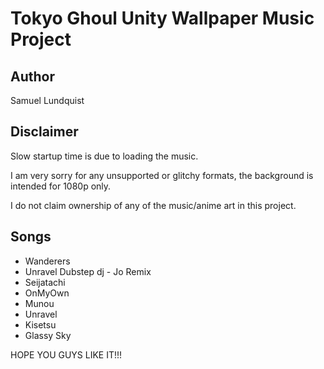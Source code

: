 # Tokyo Ghoul Unity Wallpaper Music Project

## Author
Samuel Lundquist

## Disclaimer

Slow startup time is due to loading the music.

I am very sorry for any unsupported or glitchy formats, the background is intended for 1080p only.

I do not claim ownership of any of the music/anime art in this project.

## Songs
- Wanderers
- Unravel Dubstep dj - Jo Remix
- Seijatachi
- OnMyOwn
- Munou
- Unravel
- Kisetsu
- Glassy Sky

HOPE YOU GUYS LIKE IT!!!